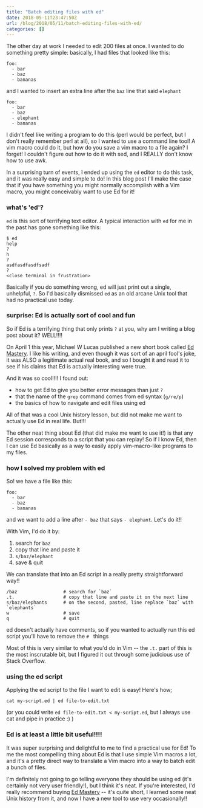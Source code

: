 ```yaml
---
title: "Batch editing files with ed"
date: 2018-05-11T23:47:50Z
url: /blog/2018/05/11/batch-editing-files-with-ed/
categories: []
---
```


The other day at work I needed to edit 200 files at once. I wanted to do something pretty simple:
basically, I had files that looked like this:

```
foo:
  - bar
  - baz
  - bananas
```

and I wanted to insert an extra line after the `baz` line that said `elephant`

```
foo:
  - bar
  - baz
  - elephant
  - bananas
```

I didn't feel like writing a program to do this (perl would be perfect, but I don't really remember
perl at all), so I wanted to use a command line tool! A vim macro could do it, but how do you save a
vim macro to a file again? I forget! I couldn't figure out how to do it with sed, and I REALLY don't
know how to use awk.

In a surprising turn of events, I ended up using the `ed` editor to do this task, and it was really
easy and simple to do! In this blog post I'll make the case that if you have something you might
normally accomplish with a Vim macro, you might conceivably want to use Ed for it!

### what's 'ed'?

`ed` is this sort of terrifying text editor. A typical interaction with `ed` for me in the past has
gone something like this:

```
$ ed
help
?
h
?
asdfasdfasdfsadf
?
<close terminal in frustration>
```

Basically if you do something wrong, ed will just print out a single, unhelpful, `?`. So I'd
basically dismissed `ed` as an old arcane Unix tool that had no practical use today.

### surprise: Ed is actually sort of cool and fun

So if Ed is a terrifying thing that only prints `?` at you, why am I writing a blog post about it?
WELL!!!!

On April 1 this year, Michael W Lucas published a new short book
called [Ed Mastery](https://www.michaelwlucas.com/tools/ed). I like his writing, and even though it
was sort of an april fool's joke, it was ALSO a legitimate actual real book, and so I bought it and
read it to see if his claims that Ed is actually interesting were true.

And it was so cool!!!! I found out:

* how to get Ed to give you better error messages than just `?`
* that the name of the `grep` command comes from ed syntax (`g/re/p`)
* the basics of how to navigate and edit files using ed

All of that was a cool Unix history lesson, but did not make me want to actually use Ed in real
life. But!!! 

The other neat thing about Ed (that did make me want to use it!) is that any Ed session corresponds to a script that you can replay! So
if I know Ed, then I can use Ed basically as a way to easily apply vim-macro-like programs to my
files.

### how I solved my problem with ed

So! we have a file like this:

```
foo:
  - bar
  - baz
  - bananas
```

and we want to add a line after `- baz` that says `- elephant`. Let's do it!!

With Vim, I'd do it by:

1. search for `baz`
1. copy that line and paste it
1. `s/baz/elephant`
1. save & quit

We can translate that into an Ed script in a really pretty straightforward way!!


```
/baz                 # search for `baz`
.t.                  # copy that line and paste it on the next line
s/baz/elephants      # on the second, pasted, line replace `baz` with `elephants`
w                    # save
q                    # quit
```

ed doesn't actually have comments, so if you wanted to actually run this ed script you'll have to
remove the `# ` things

Most of this is very similar to what you'd do in Vim -- the `.t.` part of this is the most
inscrutable bit, but I figured it out through some judicious use of Stack Overflow.

### using the ed script

Applying the ed script to the file I want to edit is easy! Here's how;

```
cat my-script.ed | ed file-to-edit.txt
```

(or you could write `ed file-to-edit.txt < my-script.ed`, but I always use cat and pipe in practice :) ) 

### Ed is at least a little bit useful!!!!

It was super surprising and delightful to me to find a practical use for Ed! To me the most
compelling thing about Ed is that I use simple Vim macros a lot, and it's a pretty direct way to
translate a Vim macro into a way to batch edit a bunch of files.

I'm definitely not going to go telling everyone they should be using ed (it's certainly not very
user friendly!), but I think it's neat. If
you're interested, I'd really recommend buying [Ed Mastery](https://www.michaelwlucas.com/tools/ed) -- it's quite short, I learned some neat Unix
history from it, and now I have a new tool to use very occasionally!!
